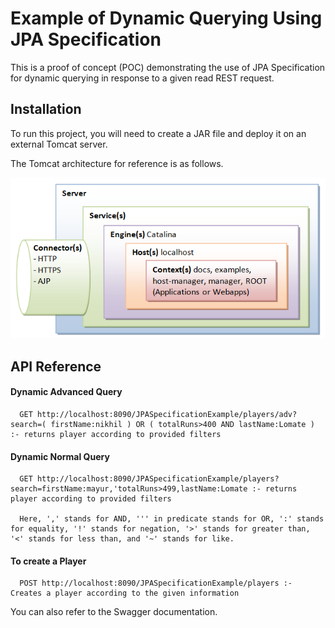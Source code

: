 # Example of Dynamic Querying Using JPA Specification

This is a proof of concept (POC) demonstrating the use of JPA Specification for dynamic querying in response to a given read REST request.

## Installation

To run this project, you will need to create a JAR file and deploy it on an external Tomcat server.

The Tomcat architecture for reference is as follows.

![Screenshot](./help-images/TomcatArchitecture.png)

## API Reference

#### Dynamic Advanced Query

```http
  GET http://localhost:8090/JPASpecificationExample/players/adv?search=( firstName:nikhil ) OR ( totalRuns>400 AND lastName:Lomate ) :- returns player according to provided filters
```

#### Dynamic Normal Query

```http
  GET http://localhost:8090/JPASpecificationExample/players?search=firstName:mayur,'totalRuns>499,lastName:Lomate :- returns player according to provided filters

  Here, ',' stands for AND, ''' in predicate stands for OR, ':' stands for equality, '!' stands for negation, '>' stands for greater than, '<' stands for less than, and '~' stands for like.
```

#### To create a Player

```http
  POST http://localhost:8090/JPASpecificationExample/players :- Creates a player according to the given information
```

You can also refer to the Swagger documentation.